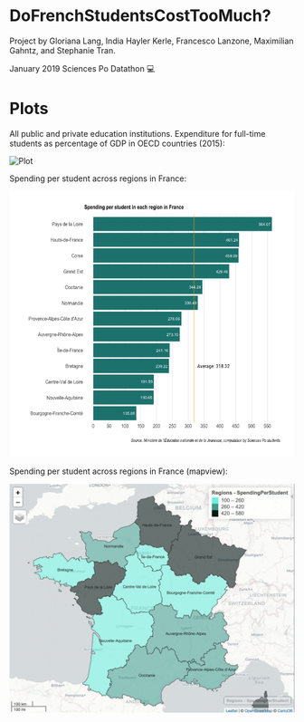 # DoFrenchStudentsCostTooMuch?

Project by Gloriana Lang, India Hayler Kerle, Francesco Lanzone, Maximilian Gahntz, and Stephanie Tran. 

January 2019 Sciences Po Datathon 💻

# Plots
All public and private education institutions. Expenditure for full-time students as percentage of GDP in OECD countries (2015):

![Plot](https://github.com/transteph/DoFrenchStudentsCostTooMuch/blob/master/eduExpendOecd.png?raw=true "Education expenditure in OECD countries as % of GDP (2015)")

Spending per student across regions in France:

![Plot](https://github.com/transteph/DoFrenchStudentsCostTooMuch/blob/master/frRegionsSpendingPerStudent.png?raw=true "Spending per student in each region in France")

Spending per student across regions in France (mapview):

![Plot](https://github.com/transteph/DoFrenchStudentsCostTooMuch/blob/master/mapSpend.png?raw=true "Spending per student in each region in France (mapview)")